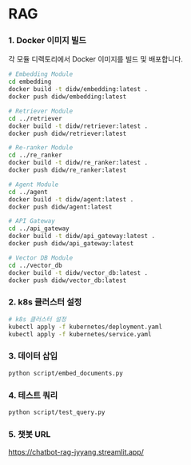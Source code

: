 # RAG

### 1. Docker 이미지 빌드

각 모듈 디렉토리에서 Docker 이미지를 빌드 및 배포합니다.

```bash
# Embedding Module
cd embedding
docker build -t didw/embedding:latest .
docker push didw/embedding:latest

# Retriever Module
cd ../retriever
docker build -t didw/retriever:latest .
docker push didw/retriever:latest

# Re-ranker Module
cd ../re_ranker
docker build -t didw/re_ranker:latest .
docker push didw/re_ranker:latest

# Agent Module
cd ../agent
docker build -t didw/agent:latest .
docker push didw/agent:latest

# API Gateway
cd ../api_gateway
docker build -t didw/api_gateway:latest .
docker push didw/api_gateway:latest

# Vector DB Module
cd ../vector_db
docker build -t didw/vector_db:latest .
docker push didw/vector_db:latest
```

### 2. k8s 클러스터 설정

```bash
# k8s 클러스터 설정
kubectl apply -f kubernetes/deployment.yaml
kubectl apply -f kubernetes/service.yaml
```

### 3. 데이터 삽입

```bash
python script/embed_documents.py
```

### 4. 테스트 쿼리

```bash
python script/test_query.py
```

### 5. 챗봇 URL

https://chatbot-rag-jyyang.streamlit.app/
